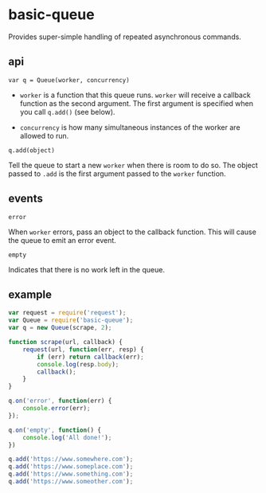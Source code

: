 # basic-queue

Provides super-simple handling of repeated asynchronous commands.

## api

`var q = Queue(worker, concurrency)`

- `worker` is a function that this queue runs. `worker` will receive a callback function as the second argument. The first argument is specified when you call `q.add()` (see below).

- `concurrency` is how many simultaneous instances of the worker are allowed to run.

`q.add(object)`

Tell the queue to start a new `worker` when there is room to do so. The
object passed to `.add` is the first argument passed to the `worker` function.

## events

`error`

When `worker` errors, pass an object to the callback function. This will cause
the queue to emit an error event.

`empty`

Indicates that there is no work left in the queue.

## example

```js
var request = require('request');
var Queue = require('basic-queue');
var q = new Queue(scrape, 2);

function scrape(url, callback) {
    request(url, function(err, resp) {
        if (err) return callback(err);
        console.log(resp.body);
        callback();
    }
}

q.on('error', function(err) {
    console.error(err);
});

q.on('empty', function() {
    console.log('All done!');
})

q.add('https://www.somewhere.com');
q.add('https://www.someplace.com');
q.add('https://www.something.com');
q.add('https://www.someother.com');
```
